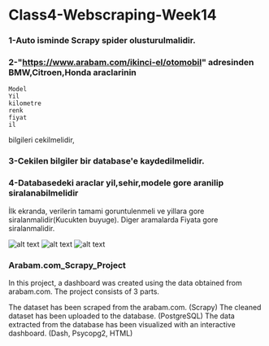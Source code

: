 # Class4-Webscraping-Week14

### 1-Auto isminde Scrapy spider olusturulmalidir.

### 2-"https://www.arabam.com/ikinci-el/otomobil" adresinden BMW,Citroen,Honda araclarinin 
	Model
	Yil
	kilometre 
	renk
	fiyat
	il
bilgileri cekilmelidir,
### 3-Cekilen bilgiler bir database'e kaydedilmelidir.
### 4-Databasedeki araclar yil,sehir,modele gore aranilip siralanabilmelidir
İlk ekranda, verilerin tamami goruntulenmeli ve yillara gore siralanmalidir(Kucukten buyuge).
Diger aramalarda Fiyata gore siralanmalidir.

![alt text](https://github.com/pycoders-nl/Class4-Webscraping-Week14/blob/main/1.jpg)
![alt text](https://github.com/pycoders-nl/Class4-Webscraping-Week14/blob/main/2.jpg)
![alt text](https://github.com/pycoders-nl/Class4-Webscraping-Week14/blob/main/3.jpg)

### Arabam.com_Scrapy_Project
In this project, a dashboard was created using the data obtained from arabam.com. The project consists of 3 parts.

The dataset has been scraped from the arabam.com. (Scrapy)
The cleaned dataset has been uploaded to the database. (PostgreSQL)
The data extracted from the database has been visualized with an interactive dashboard. (Dash, Psycopg2, HTML)
